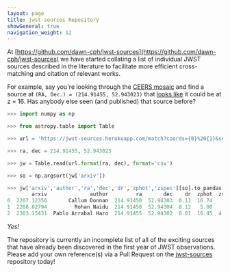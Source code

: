 ```yaml
---
layout: page
title: jwst-sources Repository
showGeneral: true
navigation_weight: 12
---
```


At [https://github.com/dawn-cph/jwst-sources](https://github.com/dawn-cph/jwst-sources) we have started collating a list of individual JWST sources described in the literature to facilitate more efficient cross-matching and citation of relevant works.

For example, say you're looking through the [CEERS mosaic](https://s3.amazonaws.com/grizli-v2/ClusterTiles/Map/egs-v2/index.html?coord=214.9145541,52.9430222&zoom=6) and find a source at ``(RA, Dec.) = (214.91455, 52.943023)`` that [looks like](https://grizli-cutout.herokuapp.com/thumb?all_filters=True&size=3&scl=1&asinh=False&filters=f150w-clear,f200w-clear,f277w-clear&rgb_scl=1.1,1.3,1.5&pl=2.0&ra=214.9145541&dec=52.9430222) it could be at z = 16.  Has anybody else seen (and published) that source before?

```python
>>> import numpy as np

>>> from astropy.table import Table

>>> url = 'https://jwst-sources.herokuapp.com/match?coords={0}%20{1}&sep=2&output=csv'

>>> ra, dec = 214.91455, 52.943023

>>> jw = Table.read(url.format(ra, dec), format='csv')

>>> so = np.argsort(jw['arxiv'])

>>> jw['arxiv','author','ra','dec','dr','zphot','zspec'][so].to_pandas()
        arxiv              author         ra       dec    dr  zphot  zspec
0  2207.12356       Callum Donnan  214.91450  52.94303  0.11  16.74    NaN
1  2208.02794         Rohan Naidu  214.91450  52.94304  0.12   5.00    NaN
2  2303.15431  Pablo Arrabal Haro  214.91455  52.94302  0.01  16.45  4.912
```

*Yes!*

The repository is currently an incomplete list of all of the exciting sources that have already been discovered in the first year of JWST observations.  Please add your own reference(s) via a Pull Request on the [jwst-sources](https://github.com/dawn-cph/jwst-sources#adding-new-references) repository today!